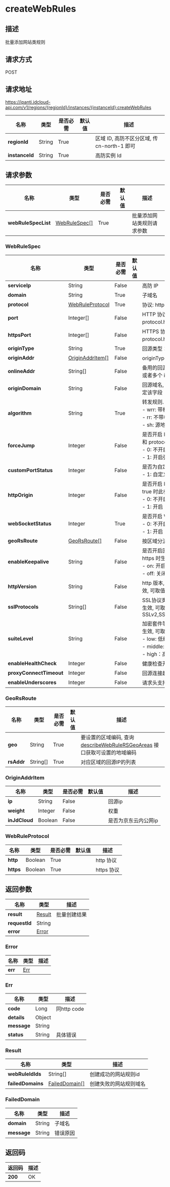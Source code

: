 # createWebRules


## 描述
批量添加网站类规则

## 请求方式
POST

## 请求地址
https://ipanti.jdcloud-api.com/v1/regions/{regionId}/instances/{instanceId}:createWebRules

|名称|类型|是否必需|默认值|描述|
|---|---|---|---|---|
|**regionId**|String|True| |区域 ID, 高防不区分区域, 传 cn-north-1 即可|
|**instanceId**|String|True| |高防实例 Id|

## 请求参数
|名称|类型|是否必需|默认值|描述|
|---|---|---|---|---|
|**webRuleSpecList**|[WebRuleSpec[]](createwebrules#webrulespec)|True| |批量添加网站类规则请求参数|

### <div id="webrulespec">WebRuleSpec</div>
|名称|类型|是否必需|默认值|描述|
|---|---|---|---|---|
|**serviceIp**|String|False| |高防 IP|
|**domain**|String|True| |子域名|
|**protocol**|[WebRuleProtocol](createwebrules#webruleprotocol)|True| |协议: http, https 至少一个为 true|
|**port**|Integer[]|False| |HTTP 协议的端口号, 如80, 81; 如果 protocol.http 为 true, 至少配置一个端口|
|**httpsPort**|Integer[]|False| |HTTPS 协议的端口号, 如443, 8443; 如果 protocol.https 为 true, 至少配置一个端口|
|**originType**|String|True| |回源类型：A 或者 CNAME|
|**originAddr**|[OriginAddrItem[]](createwebrules#originaddritem)|False| |originType 为 A 时, 需要设置该字段|
|**onlineAddr**|String[]|False| |备用的回源地址列表, 可以配置为一个域名或者多个 ip 地址|
|**originDomain**|String|False| |回源域名, originType 为 CNAME 时需要指定该字段|
|**algorithm**|String|True| |转发规则. <br>- wrr: 带权重的轮询<br>- rr:  不带权重的轮询<br>- sh:  源地址hash|
|**forceJump**|Integer|False| |是否开启 HTTPS 强制跳转, protocol.http 和 protocol.https 都为 true 时此参数生效. <br>- 0: 不开启强制跳转. <br>- 1: 开启强制跳转|
|**customPortStatus**|Integer|False| |是否为自定义端口号. 0: 默认<br>- 1: 自定义|
|**httpOrigin**|Integer|False| |是否开启 HTTP 回源, protocol.https 为 true 时此参数生效. <br>- 0: 不开启. <br>- 1: 开启|
|**webSocketStatus**|Integer|True| |是否开启 WebSocket.<br>- 0: 不开启<br>- 1: 开启|
|**geoRsRoute**|[GeoRsRoute[]](createwebrules#georsroute)|False| |按区域分流回源配置|
|**enableKeepalive**|String|False| |是否开启回源长连接, protocol 选项开启 https 时生效, 可取值<br>- on: 开启<br>- off: 关闭|
|**httpVersion**|String|False| |http 版本, protocol 选项开启 https 时生效, 可取值 http1 或 http2|
|**sslProtocols**|String[]|False| |SSL协议类型, protocol 选项开启 https 时生效, 可取值SSLv2,SSLv3,TLSv1.0,TLSv1.1,TLSv1.2|
|**suiteLevel**|String|False| |加密套件等级, protocol 选项开启 https 时生效, 可取值<br>- low: 低级<br>- middle: 中级<br>- high：高级|
|**enableHealthCheck**|Integer|False| |健康检查开关, 0: 关闭, 1: 开启|
|**proxyConnectTimeout**|Integer|False| |回源连接超时时长, 单位 秒|
|**enableUnderscores**|Integer|False| |请求头支持下划线, 0: 关闭, 1: 开启|
### <div id="georsroute">GeoRsRoute</div>
|名称|类型|是否必需|默认值|描述|
|---|---|---|---|---|
|**geo**|String|True| |要设置的区域编码, 查询 <a href='http://docs.jdcloud.com/anti-ddos-pro/api/describeWebRuleRSGeoAreas'>describeWebRuleRSGeoAreas</a> 接口获取可设置的地域编码|
|**rsAddr**|String[]|True| |对应区域的回源IP的列表|
### <div id="originaddritem">OriginAddrItem</div>
|名称|类型|是否必需|默认值|描述|
|---|---|---|---|---|
|**ip**|String|False| |回源ip|
|**weight**|Integer|False| |权重|
|**inJdCloud**|Boolean|False| |是否为京东云内公网ip|
### <div id="webruleprotocol">WebRuleProtocol</div>
|名称|类型|是否必需|默认值|描述|
|---|---|---|---|---|
|**http**|Boolean|True| |http 协议|
|**https**|Boolean|True| |https 协议|

## 返回参数
|名称|类型|描述|
|---|---|---|
|**result**|[Result](createwebrules#result)|批量创建结果|
|**requestId**|String| |
|**error**|[Error](createwebrules#error)| |

### <div id="error">Error</div>
|名称|类型|描述|
|---|---|---|
|**err**|[Err](createwebrules#err)| |
### <div id="err">Err</div>
|名称|类型|描述|
|---|---|---|
|**code**|Long|同http code|
|**details**|Object| |
|**message**|String| |
|**status**|String|具体错误|
### <div id="result">Result</div>
|名称|类型|描述|
|---|---|---|
|**webRuleIdIds**|String[]|创建成功的网站规则id|
|**failedDomains**|[FailedDomain[]](createwebrules#faileddomain)|创建失败的网站规则域名|
### <div id="faileddomain">FailedDomain</div>
|名称|类型|描述|
|---|---|---|
|**domain**|String|子域名|
|**message**|String|错误原因|

## 返回码
|返回码|描述|
|---|---|
|**200**|OK|

